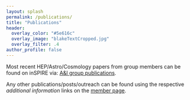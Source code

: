 ```yaml
---
layout: splash
permalink: /publications/
title: "Publications"
header:
  overlay_color: "#5e616c"
  overlay_image: "blakeTextCropped.jpg"
  overlay_filter: .4
author_profile: false
---
```


Most recent HEP/Astro/Cosmology papers from group members can be found on inSPIRE via:
[A&I group publications](https://inspirehep.net/literature?sort=mostrecent&size=25&page=1&q=find%20a%20J.J.M.Carrasco.1%20or%20a%20A.C.Edison.1%20or%20a%20B.Stoica.1%20or%20a%20J.Mangan.1%20or%20a%20S.Zekioglu.1%20or%20a%20N.H.Pavao&ui-citation-summary=true).

Any other publications/posts/outreach can be found using the respective *additional information* links
on the [member page](/members/).

